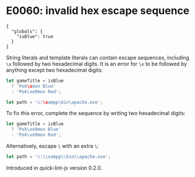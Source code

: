 # E0060: invalid hex escape sequence

```config-for-examples
{
  "globals": {
    "isBlue": true
  }
}
```

String literals and template literals can contain escape sequences, including
`\x` followed by two hexadecimal digits. It is an error for `\x` to be followed
by anything except two hexadecimal digits:

```javascript
let gameTitle = isBlue
  ? 'Pok\xmon Blue'
  : 'Pok\xe9mon Red';

let path = 'c:\xampp\bin\apache.exe';
```

To fix this error, complete the sequence by writing two hexadecimal digits:

```javascript
let gameTitle = isBlue
  ? 'Pok\xe9mon Blue'
  : 'Pok\xe9mon Red';
```

Alternatively, escape `\` with an extra `\`:

```javascript
let path = 'c:\\xampp\\bin\\apache.exe';
```

Introduced in quick-lint-js version 0.2.0.
